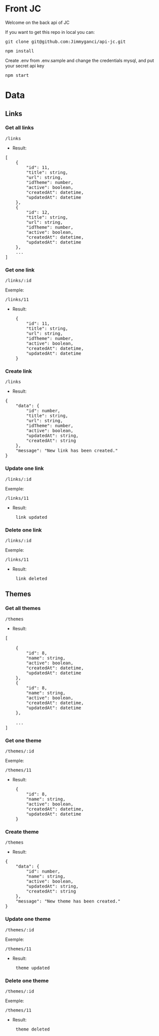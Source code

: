 # Front JC

Welcome on the back api of JC

If you want to get this repo in local you can:

<pre>git clone git@github.com:Jimmyganci/api-jc.git</pre>
<pre>npm install</pre>

Create .env from .env.sample and change the credentials mysql, and put your secret api key

<pre>npm start</pre>

# Data

## Links

### Get all links

<pre>/links</pre>

-   Result:

<pre>
[
    {
        "id": 11,
        "title": string,
        "url": string,
        "idTheme": number,
        "active": boolean,
        "createdAt": datetime,
        "updatedAt": datetime
    },
    {
        "id": 12,
        "title": string,
        "url": string,
        "idTheme": number,
        "active": boolean,
        "createdAt": datetime,
        "updatedAt": datetime
    },
	...
]
</pre>

### Get one link

<pre>/links/:id</pre>

Exemple:

<pre>/links/11</pre>

-   Result:

<pre>
    {
        "id": 11,
        "title": string,
        "url": string,
        "idTheme": number,
        "active": boolean,
        "createdAt": datetime,
        "updatedAt": datetime
    }
</pre>

### Create link

<pre>/links</pre>

-   Result:

<pre>
{
    "data": {
        "id": number,
        "title": string,
        "url": string,
        "idTheme": number,
        "active": boolean,
        "updatedAt": string,
        "createdAt": string
    },
    "message": "New link has been created."
}
</pre>

### Update one link

<pre>/links/:id</pre>

Exemple:

<pre>/links/11</pre>

-   Result:

<pre>
    link updated
</pre>

### Delete one link

<pre>/links/:id</pre>

Exemple:

<pre>/links/11</pre>

-   Result:

<pre>
    link deleted
</pre>

## Themes

### Get all themes

<pre>/themes</pre>

-   Result:

<pre>
[
    
    {
        "id": 8,
        "name": string,
        "active": boolean,
        "createdAt": datetime,
        "updatedAt": datetime
    },
    {
        "id": 8,
        "name": string,
        "active": boolean,
        "createdAt": datetime,
        "updatedAt": datetime
    },

	...
]
</pre>

### Get one theme

<pre>/themes/:id</pre>

Exemple:

<pre>/themes/11</pre>

-   Result:

<pre>
    {
        "id": 8,
        "name": string,
        "active": boolean,
        "createdAt": datetime,
        "updatedAt": datetime
    }
</pre>

### Create theme

<pre>/themes</pre>

-   Result:

<pre>
{
    "data": {
        "id": number,
        "name": string,
        "active": boolean,
        "updatedAt": string,
        "createdAt": string
    },
    "message": "New theme has been created."
}
</pre>

### Update one theme

<pre>/themes/:id</pre>

Exemple:

<pre>/themes/11</pre>

-   Result:

<pre>
    theme updated
</pre>

### Delete one theme

<pre>/themes/:id</pre>

Exemple:

<pre>/themes/11</pre>

-   Result:

<pre>
    theme deleted
</pre>
